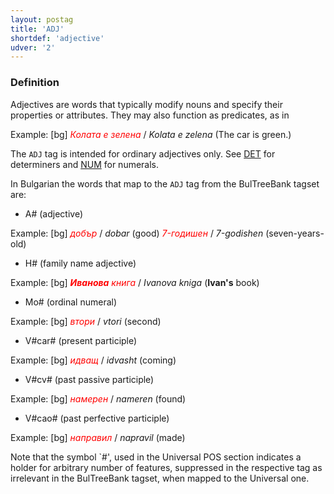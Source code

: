 ```yaml
---
layout: postag
title: 'ADJ'
shortdef: 'adjective'
udver: '2'
---
```


### Definition

Adjectives are words that typically modify nouns and specify their
properties or attributes. They may also function as predicates, as in

Example: [bg]
<I><span style='color: red'>Колата е зелена</span></I> / <I>Kolata e zelena</I> (The car is green.)

The `ADJ` tag is intended for ordinary adjectives only. See [DET]()
for determiners and [NUM]() for numerals.

In Bulgarian the words that map to the `ADJ` tag from the BulTreeBank tagset are: 

- A# (adjective)

Example: [bg]
<I><span style='color: red'>добър</span></I> / <I>dobar</I> (good)
<I><span style='color: red'>7-годишен</span></I> / <I>7-godishen</I> (seven-years-old)

- H# (family name adjective)

Example: [bg]
<I><span style='color: red'><b>Иванова</b> книга</span></I> / <I>Ivanova kniga</I> (<b>Ivan's</b> book)

- Mo# (ordinal numeral)

Example: [bg]
<I><span style='color: red'>втори</span></I> / <I>vtori</I> (second)

- V#car# (present participle)

Example: [bg]
<I><span style='color: red'>идващ</span></I> / <I>idvasht</I> (coming)

- V#cv# (past passive participle)

Example: [bg]
<I><span style='color: red'>намерен</span></I> / <I>nameren</I> (found)

- V#cao# (past perfective participle)

Example: [bg]
<I><span style='color: red'>направил</span></I> / <I>napravil</I> (made)


Note that the symbol `#', used in the Universal POS section indicates a holder for arbitrary number of features, suppressed in the respective tag as irrelevant in the BulTreeBank tagset, when mapped to the Universal one.

<!-- Interlanguage links updated Po 6. listopadu 2023, 21:41:20 CET -->
